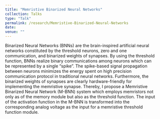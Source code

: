 ```yaml
---
title: "Memristive Binarized Neural Networks"
collection: Talks
type: "Talk"
permalink: /research/Memristive-Binarized-Neural-Networks
date: 
venue: ""
---
```

Binarized Neural Networks (BNNs) are the brain-inspired artificial neural networks constituted by the threshold neurons, zero and one communication, and binarized weights of synapses. By using the threshold function, BNNs realize binary communications among neurons which can be represented by a single “spike”. The spike-based signal propagation between neurons minimizes the energy spent on high precision communication protocol in traditional neural networks. Furthermore, the binarized weights of synapses are clearly hardware-friendly for implementing the memristive synapse. Thereby, I propose a Memristive Binarized Neural Network (M-BNN) system which employs memristors not only as of the memory module but also as the threshold function. The input of the activation function in the M-BNN is transformed into the corresponding analog voltage as the input for a memristive threshold function module.  

